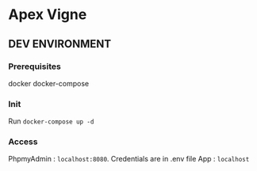 # Apex Vigne

## DEV ENVIRONMENT
### Prerequisites
docker
docker-compose
### Init
Run `docker-compose up -d`
### Access
PhpmyAdmin : `localhost:8080`. Credentials are in .env file
App : `localhost`